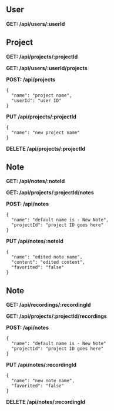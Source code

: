 ## User
**GET: /api/users/:userId**

## Project
**GET: /api/projects/:projectId**

**GET: /api/users/:userId/projects**

**POST: /api/projects**
```
{
  "name": "project name",
  "userId": "user ID"
}
```

**PUT /api/projects/:projectId**
```
{
  "name": "new project name"
}
```

**DELETE /api/projects/:projectId**

## Note
**GET: /api/notes/:noteId**

**GET: /api/projects/:projectId/notes**

**POST: /api/notes**
```
{
  "name": "default name is - New Note",
  "projectId": "project ID goes here"
}
```

**PUT /api/notes/:noteId**
```
{
  "name": "edited note name",
  "content": "edited content",
  "favorited": "false"
}
```

## Note
**GET: /api/recordings/:recordingId**

**GET: /api/projects/:projectId/recordings**

**POST: /api/notes**
```
{
  "name": "default name is - New Note"
  "projectId": "project ID goes here"
}
```

**PUT /api/notes/:recordingId**
```
{
  "name": "new note name",
  "favorited": "false"
}
```

**DELETE /api/notes/:recordingId**
